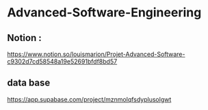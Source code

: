 # Advanced-Software-Engineering

## Notion :
https://www.notion.so/louismarion/Projet-Advanced-Software-c9302d7cd58548a19e52691bfdf8bd57

## data base
https://app.supabase.com/project/mznmolqfsdyplusolgwt
